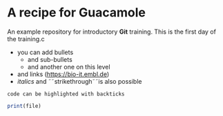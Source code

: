 # A recipe for Guacamole
An example repository for introductory **Git** training. This is the first day of the training.c

 - you can add bullets
   - and sub-bullets
   - and another one on this level
 - and links (https://bio-it.embl.de)
 - *italics* and ˜˜strikethrough˜˜is also possible
 
 `code can be highlighted with backticks`
 
 ```for file in filenames:
 print(file)
 ```
 
 
